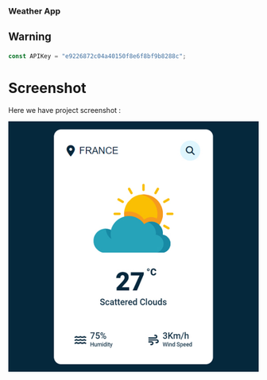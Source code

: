 

### Weather App

## Warning



```javascript
const APIKey = "e9226872c04a40150f8e6f8bf9b8288c";
```

# Screenshot

Here we have project screenshot :

![screenshot](screenshot.jpg)
